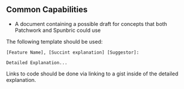 ## Common Capabilities

- A document containing a possible draft for concepts that both Patchwork and Spunbric could use

The following template should be used:

```
[Feature Name], [Succint explanation] [Suggestor]:

Detailed Explanation...
```

Links to code should be done via linking to a gist inside of the detailed explanation.
